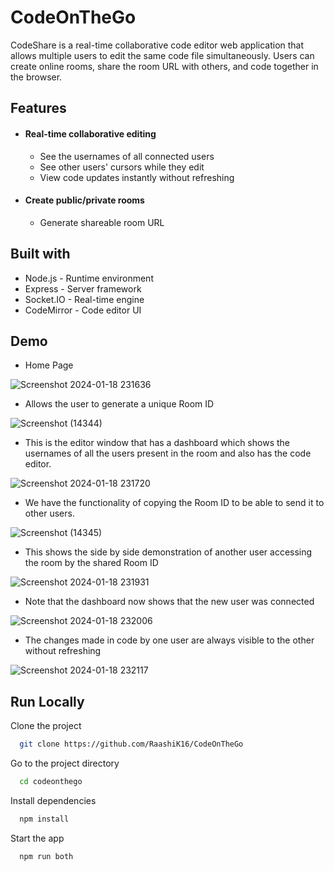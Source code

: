 # CodeOnTheGo
CodeShare is a real-time collaborative code editor web application that allows multiple users to edit the same code file simultaneously. Users can create online rooms, share the room URL with others, and code together in the browser.


## Features

- #### Real-time collaborative editing
  - See the usernames of all connected users 
  - See other users' cursors while they edit
  - View code updates instantly without refreshing

- #### Create public/private rooms
  - Generate shareable room URL


## Built with
- Node.js - Runtime environment
- Express - Server framework
- Socket.IO - Real-time engine
- CodeMirror - Code editor UI


## Demo

- Home Page

![Screenshot 2024-01-18 231636](https://github.com/RaashiK16/CodeOnTheGo/assets/126188705/e9819747-bc84-4a19-a54d-c3fd2545c5cb)


- Allows the user to generate a unique Room ID

![Screenshot (14344)](https://github.com/RaashiK16/CodeOnTheGo/assets/126188705/bc1de42b-775f-4190-935c-0e1c7a9b5bdc)

- This is the editor window that has a dashboard which shows the usernames of all the users present in the room and also has the code editor.

![Screenshot 2024-01-18 231720](https://github.com/RaashiK16/CodeOnTheGo/assets/126188705/1b8620a2-bf0a-4e35-8e35-129f7a80112c)

- We have the functionality of copying the Room ID to be able to send it to other users.

![Screenshot (14345)](https://github.com/RaashiK16/CodeOnTheGo/assets/126188705/e7fa01f7-de87-42f5-a44d-52fcf7bea9bf)

- This shows the side by side demonstration of another user accessing the room by the shared Room ID

![Screenshot 2024-01-18 231931](https://github.com/RaashiK16/CodeOnTheGo/assets/126188705/1ca2d5ae-b7dd-4200-ab33-5d0df5369a19)

- Note that the dashboard now shows that the new user was connected

![Screenshot 2024-01-18 232006](https://github.com/RaashiK16/CodeOnTheGo/assets/126188705/5bd0264e-5fd2-4812-a7c7-651bc7226e86)

- The changes made in code by one user are always visible to the other without refreshing

![Screenshot 2024-01-18 232117](https://github.com/RaashiK16/CodeOnTheGo/assets/126188705/7c664408-833c-41bb-9353-183cf295b1af)





## Run Locally

Clone the project

```bash
  git clone https://github.com/RaashiK16/CodeOnTheGo
```

Go to the project directory

```bash
  cd codeonthego
```

Install dependencies

```bash
  npm install
```

Start the app

```bash
  npm run both
```




